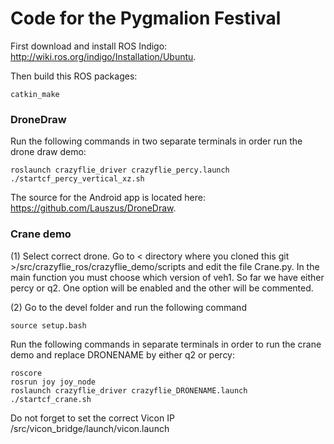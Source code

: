 # Code for the Pygmalion Festival

First download and install ROS Indigo: <http://wiki.ros.org/indigo/Installation/Ubuntu>.

Then build this ROS packages:
```
catkin_make
```

### DroneDraw

Run the following commands in two separate terminals in order run the drone draw demo:
```
roslaunch crazyflie_driver crazyflie_percy.launch
./startcf_percy_vertical_xz.sh
```
The source for the Android app is located here: <https://github.com/Lauszus/DroneDraw>.

### Crane demo
(1) Select correct drone. Go to < directory where you cloned this git >/src/crazyflie_ros/crazyflie_demo/scripts and edit the file Crane.py. In the main function you must choose which version of veh1. So far we have either percy or q2. One option will be enabled and the other will be commented.

(2) Go to the devel folder and run the following command
```
source setup.bash
```

Run the following commands in separate terminals in order to run the crane demo and replace DRONENAME by either q2 or percy:
```
roscore
rosrun joy joy_node
roslaunch crazyflie_driver crazyflie_DRONENAME.launch
./startcf_crane.sh
```

Do not forget to set the correct Vicon IP /src/vicon_bridge/launch/vicon.launch

